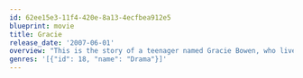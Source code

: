 ```yaml
---
id: 62ee15e3-11f4-420e-8a13-4ecfbea912e5
blueprint: movie
title: Gracie
release_date: '2007-06-01'
overview: "This is the story of a teenager named Gracie Bowen, who lives in South Orange, New Jersey, is crazy about soccer, as are her three brothers and former soccer star father. Although Gracie wants to join her brothers and father in the nightly practices, she is discouraged by everyone except her elder brother, Johnny. Her father does not believe that girls should play soccer and tells her that she is neither tough enough nor talented enough to play with the boys team. Undeterred, Gracie finds reserves of strength she never knew existed, and persists in changing everyone's beliefs in what she is capable of, including her own. She faces an uphill battle when she fights to give women the opportunity to play competitive soccer. But as the beautiful and strong person that she has always been but she also brings her family together in the face of their own tragedy."
genres: '[{"id": 18, "name": "Drama"}]'
---
```

